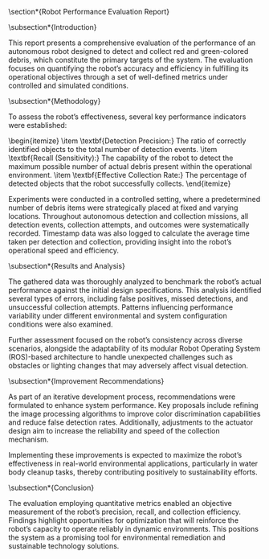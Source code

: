 \section*{Robot Performance Evaluation Report}

\subsection*{Introduction}

This report presents a comprehensive evaluation of the performance of an autonomous robot designed to detect and collect red and green-colored debris, which constitute the primary targets of the system. The evaluation focuses on quantifying the robot’s accuracy and efficiency in fulfilling its operational objectives through a set of well-defined metrics under controlled and simulated conditions.

\subsection*{Methodology}

To assess the robot’s effectiveness, several key performance indicators were established:

\begin{itemize}
  \item \textbf{Detection Precision:} The ratio of correctly identified objects to the total number of detection events.
  \item \textbf{Recall (Sensitivity):} The capability of the robot to detect the maximum possible number of actual debris present within the operational environment.
  \item \textbf{Effective Collection Rate:} The percentage of detected objects that the robot successfully collects.
\end{itemize}

Experiments were conducted in a controlled setting, where a predetermined number of debris items were strategically placed at fixed and varying locations. Throughout autonomous detection and collection missions, all detection events, collection attempts, and outcomes were systematically recorded. Timestamp data was also logged to calculate the average time taken per detection and collection, providing insight into the robot’s operational speed and efficiency.

\subsection*{Results and Analysis}

The gathered data was thoroughly analyzed to benchmark the robot’s actual performance against the initial design specifications. This analysis identified several types of errors, including false positives, missed detections, and unsuccessful collection attempts. Patterns influencing performance variability under different environmental and system configuration conditions were also examined.

Further assessment focused on the robot’s consistency across diverse scenarios, alongside the adaptability of its modular Robot Operating System (ROS)-based architecture to handle unexpected challenges such as obstacles or lighting changes that may adversely affect visual detection.

\subsection*{Improvement Recommendations}

As part of an iterative development process, recommendations were formulated to enhance system performance. Key proposals include refining the image processing algorithms to improve color discrimination capabilities and reduce false detection rates. Additionally, adjustments to the actuator design aim to increase the reliability and speed of the collection mechanism.

Implementing these improvements is expected to maximize the robot’s effectiveness in real-world environmental applications, particularly in water body cleanup tasks, thereby contributing positively to sustainability efforts.

\subsection*{Conclusion}

The evaluation employing quantitative metrics enabled an objective measurement of the robot’s precision, recall, and collection efficiency. Findings highlight opportunities for optimization that will reinforce the robot’s capacity to operate reliably in dynamic environments. This positions the system as a promising tool for environmental remediation and sustainable technology solutions.


